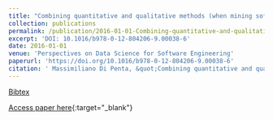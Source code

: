 ```yaml
---
title: "Combining quantitative and qualitative methods (when mining software data)"
collection: publications
permalink: /publication/2016-01-01-Combining-quantitative-and-qualitative-methods-when-mining-software-data
excerpt: 'DOI: 10.1016/b978-0-12-804206-9.00038-6'
date: 2016-01-01
venue: 'Perspectives on Data Science for Software Engineering'
paperurl: 'https://doi.org/10.1016/b978-0-12-804206-9.00038-6'
citation: ' Massimiliano Di Penta, &quot;Combining quantitative and qualitative methods (when mining software data).&quot; Perspectives on Data Science for Software Engineering, 2016.'
---
```

[Bibtex](https://dblp.org/rec/bib/books/el/16/Penta16)

[Access paper here](https://doi.org/10.1016/b978-0-12-804206-9.00038-6){:target="_blank"}
